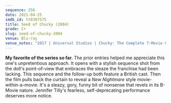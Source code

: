 ```yaml
---
sequence: 256
date: 2021-04-25
imdb_id: tt0387575
title: Seed of Chucky (2004)
grade: C+
slug: seed-of-chucky-2004
venue: Blu-ray
venue_notes: "2017 | Universal Studios | Chucky: The Complete 7-Movie Collection | Unrated Version"
---
```


**My favorite of the series so far.** The prior entries helped me appreciate this one's unpretentious approach. It opens with a stylish sequence shot from the doll's point-of-view that embraces the sleaze the franchise had been lacking. This sequence and the follow-up both feature a British cast. Then the film pulls back the curtain to reveal a <span data-imdb-id="tt0111686">_New Nightmare_</span> style movie-within-a-movie. It's a sleazy, gory, funny bit of nonsense that revels in its B-Movie nature. Jennifer Tilly's fearless, self-deprecating performance deserves more notice.
